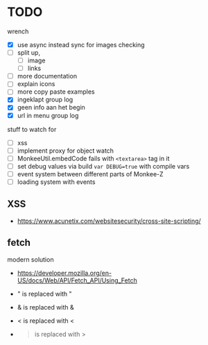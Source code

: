 # TODO

wrench

- [x] use async instead sync for images checking
- [ ] split up,
  - [ ] image
  - [ ] links
- [ ] more documentation
- [ ] explain icons
- [ ] more copy paste examples
- [x] ingeklapt group log
- [x] geen info aan het begin
- [x] url in menu group log

stuff to watch for

- [ ] xss
- [ ] implement proxy for object watch
- [ ] MonkeeUtil.embedCode fails with `<textarea>` tag in it
- [ ] set debug values via build `var DEBUG=true` with compile vars
- [ ] event system between different parts of Monkee-Z
- [ ] loading system with events

## XSS

- https://www.acunetix.com/websitesecurity/cross-site-scripting/

## fetch

modern solution

- https://developer.mozilla.org/en-US/docs/Web/API/Fetch_API/Using_Fetch

- " is replaced with &quot;
- & is replaced with &amp;
- < is replaced with &lt;
- > is replaced with &gt;
